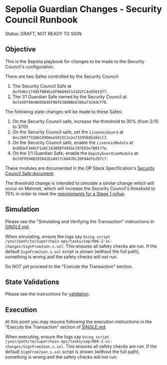 # Sepolia Guardian Changes - Security Council Runbook

Status: DRAFT, NOT READY TO SIGN

## Objective

This is the Sepolia playbook for changes to be made to the Security Council's configuration.

There are two Safes controlled by the Security Council:

1. The Security Council Safe at `0xf64bc17485f0B4Ea5F06A96514182FC4cB561977`.
2. The 1/1 Guardian Safe owned by the Security Council at `0x7a50f00e8D05b95F98fE38d8BeE366a7324dCf7E`.

The following state changes will be made to those Safes:

1. On the Security Council safe, increase the threshold to 30% (from 2/10 to 3/10)
2. On the Security Council safe, set the `LivenessGuard` at `0xc26977310bC89DAee5823C2e2a73195E85382cC7`.
3. On the Security Council safe, enable the `LivenessModule` at `0xEB3eF34ACF1a6C1630807495bCC07ED3e7B0177e`.
4. On the 1/1 Guardian Safe, enable the `DeputyGuardianModule` at `0x7dF9594B205041Ea4917cb047Dc20F84dfe297c7`.

These modules are documented in the OP Stack Specification's [Security Council Safe document](https://specs.optimism.io/experimental/security-council-safe.html).

The threshold change is intended to simulate a similar change which will occur on Mainnet, which will increase the Security Council's threshold
to 75% in order to meet the [requirements for a Stage 1 rollup](https://medium.com/l2beat/stages-update-security-council-requirements-4c79cea8ef52).

## Simulation

Please see the "Simulating and Verifying the Transaction" instructions in [SINGLE.md](../../../SINGLE.md).

When simulating, ensure the logs say `Using script /your/path/to/superchain-ops/tasks/sep/006-2-sc-changes/SignFromJson.s.sol`. This ensures all safety checks are run. If the default `SignFromJson.s.sol` script is shown (without the full path), something is wrong and the safety checks will not run.

Do NOT yet proceed to the "Execute the Transaction" section.

## State Validations

Please see the instructions for [validation](./VALIDATION.md).

## Execution

At this point you may resume following the execution instructions in the "Execute the Transaction" section of [SINGLE.md](../../../SINGLE.md).

When executing, ensure the logs say `Using script /your/path/to/superchain-ops/tasks/sep/006-2-sc-changes/SignFromJson.s.sol`. This ensures all safety checks are run. If the default `SignFromJson.s.sol` script is shown (without the full path), something is wrong and the safety checks will not run.
